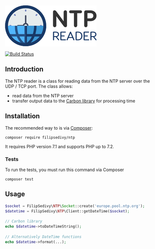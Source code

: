 ![NTP reader](.github/logo.png)

[![Build Status](https://travis-ci.org/filipsedivy/NTP.svg?branch=master)](https://travis-ci.org/filipsedivy/NTP)

Introduction
------------

The NTP reader is a class for reading data from the NTP server over the UDP / TCP port. The class allows:

- read data from the NTP server
- transfer output data to the [Carbon library](https://github.com/briannesbitt/Carbon) for processing time


Installation
------------

The recommended way to is via [Composer](https://packagist.org/packages/filipsedivy/ntp):

```
composer require filipsedivy/ntp
```

It requires PHP version 7.1 and supports PHP up to 7.2.

### Tests

To run the tests, you must run this command via Composer

```
composer test
```


Usage
-----

```php
$socket = FilipSedivy\NTP\Socket::create('europe.pool.ntp.org');
$datetime = FilipSedivy\NTP\Client::getDateTime($socket);

// Carbon library
echo $datetime->toDateTimeString();

// Alternatively DateTime functions
echo $datetime->format(...);
```
